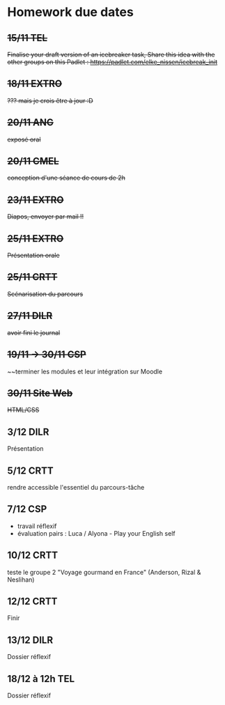 # Homework due dates

## ~~15/11 TEL~~
~~Finalise your draft version of an icebreaker task, Share this idea with the other groups on this Padlet : https://padlet.com/elke_nissen/icebreak_init~~


## ~~18/11 EXTRO~~
~~??? mais je crois être à jour :D~~


## ~~20/11 ANG~~
~~exposé oral~~

## ~~20/11 CMEL~~
~~conception d'une séance de cours de 2h~~


## ~~23/11 EXTRO~~
~~Diapos, envoyer par mail !!~~



## ~~25/11 EXTRO~~
~~Présentation orale~~



## ~~25/11 CRTT~~
~~Scénarisation du parcours~~


## ~~27/11 DILR~~
~~avoir fini le journal~~



## ~~19/11 -> 30/11 CSP~~
~~terminer les modules et leur intégration sur Moodle

## ~~30/11 Site Web~~
~~HTML/CSS~~

## 3/12 DILR
Présentation


## 5/12 CRTT
rendre accessible l'essentiel du parcours-tâche


## 7/12	CSP
- travail réflexif
- évaluation pairs : Luca / Alyona - Play your English self

## 10/12 CRTT
teste le groupe 2 "Voyage gourmand en France" (Anderson, Rizal & Neslihan)

## 12/12 CRTT
Finir


## 13/12 DILR
Dossier réflexif

## 18/12 à 12h TEL
Dossier réflexif


